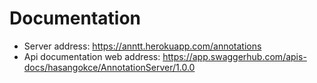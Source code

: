 # Documentation

* Server address: https://anntt.herokuapp.com/annotations
* Api documentation web address: https://app.swaggerhub.com/apis-docs/hasangokce/AnnotationServer/1.0.0
